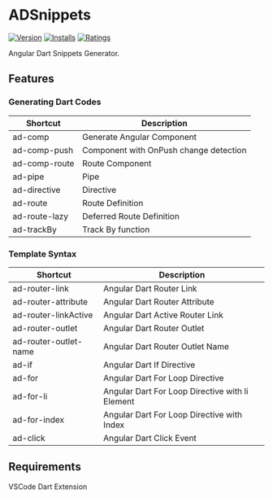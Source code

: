 # ADSnippets

[![Version](https://vsmarketplacebadge.apphb.com/version/aadarshadhakalg.adsnippets.svg)](https://marketplace.visualstudio.com/items?itemName=aadarshadhakalg.adsnippets)
[![Installs](https://vsmarketplacebadge.apphb.com/installs/aadarshadhakalg.adsnippets.svg)](https://marketplace.visualstudio.com/items?itemName=aadarshadhakalg.adsnippets)
[![Ratings](https://vsmarketplacebadge.apphb.com/rating/aadarshadhakalg.adsnippets.svg)](https://marketplace.visualstudio.com/items?itemName=aadarshadhakalg.adsnippets)

Angular Dart Snippets Generator.

## Features

### Generating Dart Codes

| Shortcut      | Description                            |
| ------------- | -------------------------------------- |
| ad-comp       | Generate Angular Component             |
| ad-comp-push  | Component with OnPush change detection |
| ad-comp-route | Route Component                        |
| ad-pipe       | Pipe                                   |
| ad-directive  | Directive                              |
| ad-route      | Route Definition                       |
| ad-route-lazy | Deferred Route Definition              |
| ad-trackBy    | Track By function                      |

### Template Syntax

| Shortcut              | Description                                     |
| --------------------- | ----------------------------------------------- |
| ad-router-link        | Angular Dart Router Link                        |
| ad-router-attribute   | Angular Dart Router Attribute                   |
| ad-router-linkActive  | Angular Dart Active Router Link                 |
| ad-router-outlet      | Angular Dart Router Outlet                      |
| ad-router-outlet-name | Angular Dart Router Outlet Name                 |
| ad-if                 | Angular Dart If Directive                       |
| ad-for                | Angular Dart For Loop Directive                 |
| ad-for-li             | Angular Dart For Loop Directive with li Element |
| ad-for-index          | Angular Dart For Loop Directive with Index      |
| ad-click              | Angular Dart Click Event                        |

## Requirements

VSCode
Dart Extension

